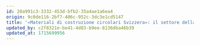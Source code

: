 ```yaml
---
id: 20a991c3-3332-453d-bfb2-35a4ae1a6ea4
origin: 9c0de116-2bf7-406c-952c-3dc3e1cd5147
title: '«Materiali di costruzione circolari Svizzera»: il settore della ghiaia, del calcestruzzo e del riciclaggio unisce le forze in una nuova associazione di categoria.'
updated_by: c2f8321e-be41-4d83-b9ee-8136dba46b39
updated_at: 1715699956
---
```

